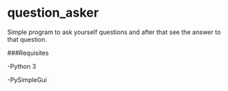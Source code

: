 # question_asker
Simple program to ask yourself questions and after that see the answer to that question.

###Requisites

-Python 3

-PySimpleGui
